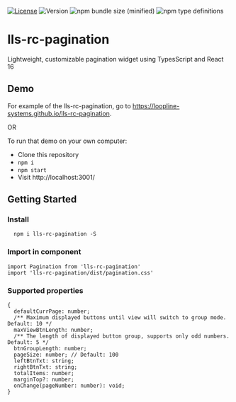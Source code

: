 [![License](https://img.shields.io/npm/l/lls-rc-pagination.svg?style=flat-square)](http://opensource.org/licenses/MIT)
![Version](https://img.shields.io/npm/v/lls-rc-pagination.svg?style=flat-square)
![npm bundle size (minified)](https://img.shields.io/bundlephobia/min/lls-rc-pagination.svg?style=flat-square)
![npm type definitions](https://img.shields.io/npm/types/lls-rc-pagination.svg?style=flat-square)

# lls-rc-pagination

Lightweight, customizable pagination widget using TypesScript and React 16

## Demo

For example of the lls-rc-pagination, go to https://loopline-systems.github.io/lls-rc-pagination.

OR

To run that demo on your own computer:
* Clone this repository
* `npm i`
* `npm start`
* Visit http://localhost:3001/

## Getting Started
### Install
```
  npm i lls-rc-pagination -S
```

### Import in component
```
import Pagination from 'lls-rc-pagination'
import 'lls-rc-pagination/dist/pagination.css'
```

### Supported properties
```
{
  defaultCurrPage: number;
  /** Maximum displayed buttons until view will switch to group mode. Default: 10 */
  maxViewBtnLength: number;
  /** The length of displayed button group, supports only odd numbers. Default: 5 */
  btnGroupLength: number;
  pageSize: number; // Default: 100
  leftBtnTxt: string;
  rightBtnTxt: string;
  totalItems: number;
  marginTop?: number;
  onChange(pageNumber: number): void;
}
```

